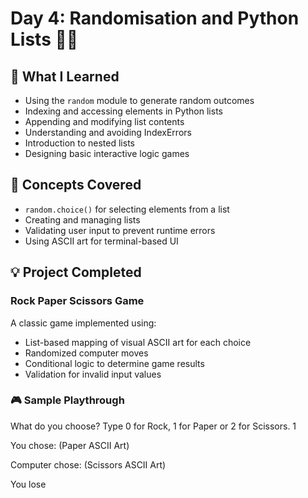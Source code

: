 # Day 4: Randomisation and Python Lists 🎲📝

## 📘 What I Learned
- Using the `random` module to generate random outcomes
- Indexing and accessing elements in Python lists
- Appending and modifying list contents
- Understanding and avoiding IndexErrors
- Introduction to nested lists
- Designing basic interactive logic games

## 🧠 Concepts Covered
- `random.choice()` for selecting elements from a list
- Creating and managing lists
- Validating user input to prevent runtime errors
- Using ASCII art for terminal-based UI

## 💡 Project Completed
### Rock Paper Scissors Game
A classic game implemented using:
- List-based mapping of visual ASCII art for each choice
- Randomized computer moves
- Conditional logic to determine game results
- Validation for invalid input values

### 🎮 Sample Playthrough
What do you choose? Type 0 for Rock, 1 for Paper or 2 for Scissors. 1

You chose: (Paper ASCII Art)

Computer chose: (Scissors ASCII Art)

You lose
